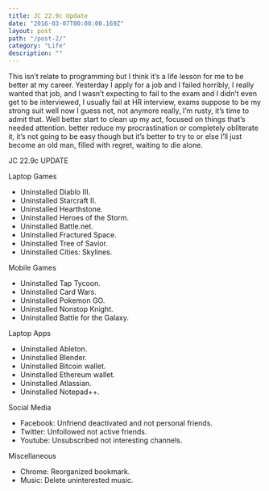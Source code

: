 ```yaml
---
title: JC 22.9c Update
date: "2016-03-07T00:00:00.169Z"
layout: post
path: "/post-2/"
category: "Life"
description: ""
---
```


This isn’t relate to programming but I think it’s a life lesson for me to be better at my career. Yesterday I apply for a job and I failed horribly, I really wanted that job, and I wasn’t expecting to fail to the exam and I didn’t even  get to be interviewed,  I usually fail at HR interview, exams suppose to be my strong suit well now I guess not, not anymore really, I’m rusty, it’s time to admit that. Well better start to clean up my act, focused on things that’s needed attention. better reduce my procrastination or completely obliterate it, it’s not going to be easy though but it’s better to try to or else I’ll just become an old man, filled with regret, waiting to die alone.



JC 22.9c UPDATE



Laptop Games

* Uninstalled Diablo III.
* Uninstalled Starcraft II.
* Uninstalled Hearthstone.
* Uninstalled Heroes of the Storm.
* Uninstalled Battle.net.
* Uninstalled Fractured Space.
* Uninstalled Tree of Savior.
* Uninstalled Cities: Skylines.


Mobile Games

* Uninstalled Tap Tycoon.
* Uninstalled Card Wars.
* Uninstalled Pokemon GO.
* Uninstalled Nonstop Knight.
* Uninstalled Battle for the Galaxy.


Laptop Apps

* Uninstalled Ableton.
* Uninstalled Blender.
* Uninstalled Bitcoin wallet.
* Uninstalled Ethereum wallet.
* Uninstalled Atlassian.
* Uninstalled Notepad++.


Social Media

* Facebook: Unfriend deactivated and not personal friends.
* Twitter: Unfollowed not active friends.
* Youtube: Unsubscribed not interesting channels.


Miscellaneous

* Chrome: Reorganized bookmark.
* Music: Delete uninterested music.
